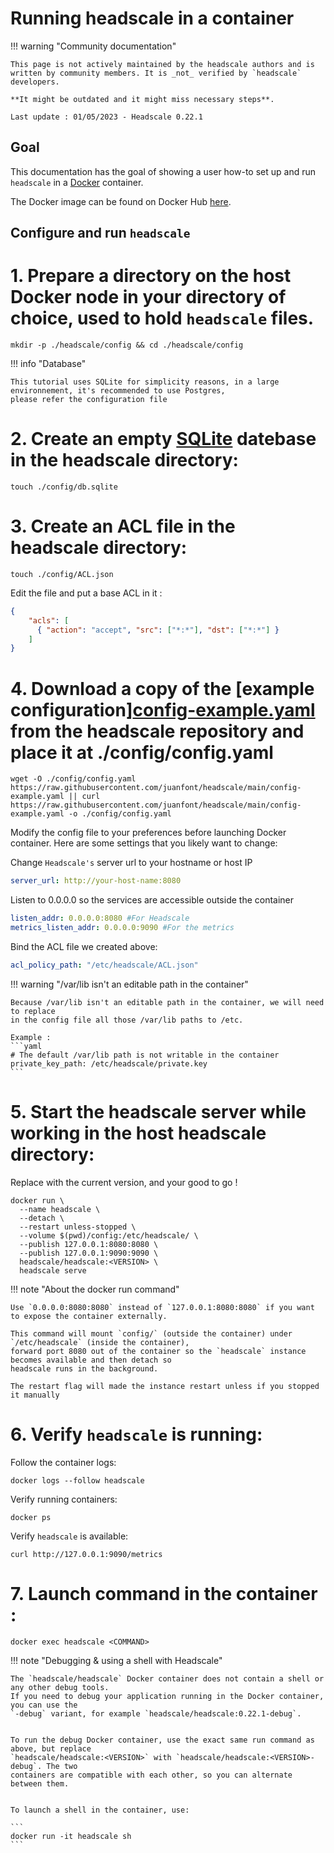 # Running headscale in a container

!!! warning "Community documentation"

    This page is not actively maintained by the headscale authors and is
    written by community members. It is _not_ verified by `headscale` developers.

    **It might be outdated and it might miss necessary steps**.
    
    Last update : 01/05/2023 - Headscale 0.22.1
 
## Goal

This documentation has the goal of showing a user how-to set up and run `headscale` in a [Docker](https://www.docker.com) container.

The Docker image can be found on Docker Hub [here](https://hub.docker.com/r/headscale/headscale).

## Configure and run `headscale`

# 1. Prepare a directory on the host Docker node in your directory of choice, used to hold `headscale` files. 

```shell
mkdir -p ./headscale/config && cd ./headscale/config
``` 
    
!!! info "Database"
    
    This tutorial uses SQLite for simplicity reasons, in a large environnement, it's recommended to use Postgres,  
    please refer the configuration file
    
# 2. Create an empty [SQLite](https://www.sqlite.org/) datebase in the headscale directory:

```shell
touch ./config/db.sqlite
```

# 3. Create an ACL file in the headscale directory:

```shell
touch ./config/ACL.json
```

Edit the file and put a base ACL in it :

```json
{
    "acls": [
      { "action": "accept", "src": ["*:*"], "dst": ["*:*"] }
    ]
}  
```

# 4. Download a copy of the [example configuration][config-example.yaml](https://github.com/juanfont/headscale/blob/main/config-example.yaml) from the headscale repository and place it at ./config/config.yaml

```shell
wget -O ./config/config.yaml https://raw.githubusercontent.com/juanfont/headscale/main/config-example.yaml || curl https://raw.githubusercontent.com/juanfont/headscale/main/config-example.yaml -o ./config/config.yaml
```

Modify the config file to your preferences before launching Docker container.
Here are some settings that you likely want to change:

Change `Headscale's` server url to your hostname or host IP

```yaml
server_url: http://your-host-name:8080
```

Listen to 0.0.0.0 so the services are accessible outside the container

```yaml
listen_addr: 0.0.0.0:8080 #For Headscale
metrics_listen_addr: 0.0.0.0:9090 #For the metrics 
```

Bind the ACL file we created above:

```yaml
acl_policy_path: "/etc/headscale/ACL.json"
```

!!! warning "/var/lib isn't an editable path in the container"

    Because /var/lib isn't an editable path in the container, we will need to replace
    in the config file all those /var/lib paths to /etc.
    
    Example :
    ```yaml
    # The default /var/lib path is not writable in the container
    private_key_path: /etc/headscale/private.key
    ```

# 5. Start the headscale server while working in the host headscale directory:

Replace <VERSION> with the current version, and your good to go !

```shell
docker run \
  --name headscale \
  --detach \
  --restart unless-stopped \
  --volume $(pwd)/config:/etc/headscale/ \
  --publish 127.0.0.1:8080:8080 \
  --publish 127.0.0.1:9090:9090 \
  headscale/headscale:<VERSION> \
  headscale serve

```

!!! note "About the docker run command"
    
    Use `0.0.0.0:8080:8080` instead of `127.0.0.1:8080:8080` if you want to expose the container externally.

    This command will mount `config/` (outside the container) under `/etc/headscale` (inside the container), 
    forward port 8080 out of the container so the `headscale` instance becomes available and then detach so 
    headscale runs in the background.
    
    The restart flag will made the instance restart unless if you stopped it manually

# 6. Verify `headscale` is running:

Follow the container logs:

```shell
docker logs --follow headscale
```

Verify running containers:

```shell
docker ps
```

Verify `headscale` is available:

```shell
curl http://127.0.0.1:9090/metrics
```

# 7. Launch command in the container :
 
```shell    
docker exec headscale <COMMAND>
```
    
!!! note "Debugging & using a shell with Headscale"

    The `headscale/headscale` Docker container does not contain a shell or any other debug tools. 
    If you need to debug your application running in the Docker container, you can use the 
    `-debug` variant, for example `headscale/headscale:0.22.1-debug`.


    To run the debug Docker container, use the exact same run command as above, but replace         
    `headscale/headscale:<VERSION>` with `headscale/headscale:<VERSION>-debug`. The two 
    containers are compatible with each other, so you can alternate between them.


    To launch a shell in the container, use:

    ```
    docker run -it headscale sh
    ```
